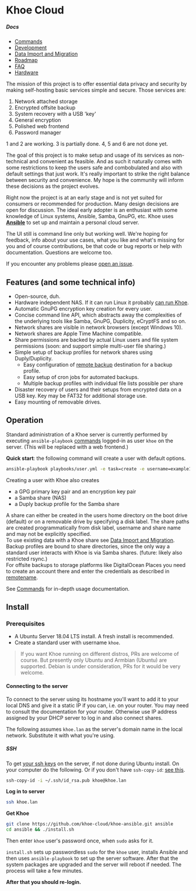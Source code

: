 Khoe Cloud
==========

##### Docs
- [Commands](docs/commands.md)
- [Development](docs/development.md)
- [Data Import and Migration](docs/migration.md)
- [Roadmap](https://github.com/khoe-cloud/khoe-ansible/projects/2)
- [FAQ](https://github.com/khoe-cloud/khoe-ansible/wiki/Frequently-Asked-Questions)
- [Hardware](https://github.com/khoe-cloud/khoe-ansible/wiki/Hardware)

The mission of this project is to offer essential data privacy and security by making self-hosting basic services simple and secure. Those services are:

1. Network attached storage
2. Encrypted offsite backup
3. System recovery with a USB 'key'
4. General encryption
5. Polished web frontend
6. Password manager

1 and 2 are working. 3 is partially done. 4, 5 and 6 are not done yet.

The goal of this project is to make setup and usage of its services as non-technical and convenient as feasible. And as such it naturally comes with some restrictions to keep the users safe and combobulated and also with default settings that just work. It's really important to strike the right balance between security and convenience. My hope is the community will inform these decisions as the project evolves.

Right now the project is at an early stage and is not yet suited for consumers or recommended for production. Many design decisions are open for discussion. The ideal early adopter is an enthusiast with some knowledge of Linux systems, Ansible, Samba, GnuPG, etc. Khoe uses [**Ansible**](https://github.com/ansible/ansible) to set up and maintain a personal cloud server.

The UI still is command line only but working well. We're hoping for feedback, info about your use cases, what you like and what's missing for you and of course contributions, be that code or bug reports or help with documentation. Questions are welcome too.

If you encounter any problems please [open an issue](https://github.com/khoe-cloud/khoe-ansible/issues/new).


## Features (and some technical info)

- Open-source, duh.
- Hardware independent NAS. If it can run Linux it probably [can run Khoe](https://github.com/khoe-cloud/khoe-ansible/wiki/Hardware).
- Automatic GnuPG encryption key creation for every user.
- Concise command line API, which abstracts away the complexities of the underlying tools like Samba, GnuPG, Duplicity, eCryptFS and so on.
- Network shares are visible in network browsers (except Windows 10).
- Network shares are Apple Time Machine compatible.
- Share permissions are backed by actual Linux users and file system permissions (soon: and support simple multi-user file sharing.)
- Simple setup of backup profiles for network shares using Duply/Duplicity.
  - Easy configuration of [remote backup](docs/commands.md#option-remotename) destination for a backup profile.
  - Easy setup of cron jobs for automated backups.
  - Multiple backup profiles with individual file lists possible per share
- Disaster recovery of users and their setups from encrypted data on a USB key. Key may be FAT32 for additional storage use.
- Easy mounting of removable drives.


## Operation

Standard administration of a Khoe server is currently performed by executing `ansible-playbook` [commands](docs/commands.md) logged-in as user `khoe` on the server. (This will be replaced with a web frontend.)

**Quick start**: the following command will create a user with default options.

```bash
ansible-playbook playbooks/user.yml -e task=create -e username=example1 -e password=1234
```

Creating a user with Khoe also creates

- a GPG primary key pair and an encryption key pair
- a Samba share (NAS)
- a Duply backup profile for the Samba share

A share can either be created in the users home directory on the boot drive (default) or on a removable drive by specifying a disk label. The share paths are created programmatically from disk label, username and share name and may not be explicitly specified.  
To use existing data with a Khoe share see [Data Import and Migration](docs/migration.md).  
Backup profiles are bound to share directories, since the only way a standard user interacts with Khoe is via Samba shares. (future: likely also restricted rsync.)  
For offsite backups to storage platforms like DigitalOcean Places you need to create an account there and enter the credentials as described in [remotename](docs/commands.md#option-remotename).

See [Commands](docs/commands.md) for in-depth usage documentation.


## Install

### Prerequisites

- A Ubuntu Server 18.04 LTS install. A fresh install is recommended.
- Create a standard user with username `khoe`.

> If you want Khoe running on different distros, PRs are welcome of course. But presently only Ubuntu and Armbian (Ubuntu) are supported. Debian is under consideration, PRs for it would be very welcome.


#### Connecting to the server

To connect to the server using its hostname you'll want to add it to your local DNS and give it a static IP if you can, i.e. on your router. You may need to consult the documentation for your router. Otherwise use IP address assigned by your DHCP server to log in and also connect shares.

The following assumes `khoe.lan` as the server's domain name in the local network. Substitute it with what you're using.

##### SSH

To get [your ssh keys](https://help.github.com/en/articles/generating-a-new-ssh-key-and-adding-it-to-the-ssh-agent) on the server, if not done during Ubuntu install. On your computer do the following. Or if you don't have `ssh-copy-id`: [see this](https://serverfault.com/a/583659/311594).

```bash
ssh-copy-id -i ~/.ssh/id_rsa.pub khoe@khoe.lan
```

**Log in to server**

 ```bash
 ssh khoe.lan
 ```

**Get Khoe**

```bash
git clone https://github.com/khoe-cloud/khoe-ansible.git ansible
cd ansible && ./install.sh
```
Then enter `khoe` user's password once, when `sudo` asks for it.

`install.sh` sets up passwordless `sudo` for the `khoe` user, installs Ansible and then uses `ansible-playbook` to set up the server software. After that the system packages are upgraded and the server will reboot if needed. The process will take a few minutes.

**After that you should re-login.**

